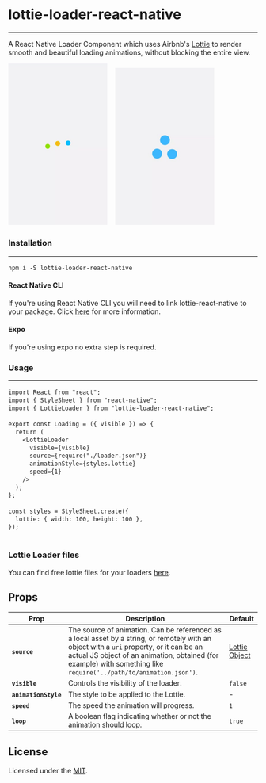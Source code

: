 # lottie-loader-react-native

---

A React Native Loader Component which uses Airbnb's [Lottie](https://github.com/react-native-community/lottie-react-native) to render smooth and beautiful loading animations, without blocking the entire view.

<img src="./assets/sample1.gif" width="200"> &nbsp;&nbsp;
<img src="./assets/sample2.gif" width="200"> &nbsp;&nbsp;

### Installation

---

```
npm i -S lottie-loader-react-native
```

#### React Native CLI

If you're using React Native CLI you will need to link lottie-react-native to your package.
Click [here](https://github.com/react-native-community/lottie-react-native/blob/master/README.md#getting-started) for more information.

#### Expo

If you're using expo no extra step is required.

### Usage

---

```
import React from "react";
import { StyleSheet } from "react-native";
import { LottieLoader } from "lottie-loader-react-native";

export const Loading = ({ visible }) => {
  return (
    <LottieLoader
      visible={visible}
      source={require("./loader.json")}
      animationStyle={styles.lottie}
      speed={1}
    />
  );
};

const styles = StyleSheet.create({
  lottie: { width: 100, height: 100 },
});


```

### Lottie Loader files

You can find free lottie files for your loaders [here](https://lottiefiles.com/search?q=loader).

## Props

| Prop                 | Description                                                                                                                                                                                                                                                     | Default                                              |
| -------------------- | --------------------------------------------------------------------------------------------------------------------------------------------------------------------------------------------------------------------------------------------------------------- | ---------------------------------------------------- |
| **`source`**         | The source of animation. Can be referenced as a local asset by a string, or remotely with an object with a `uri` property, or it can be an actual JS object of an animation, obtained (for example) with something like `require('../path/to/animation.json')`. | [Lottie Object](https://lottiefiles.com/1531-loader) |
| **`visible`**        | Controls the visibility of the loader.                                                                                                                                                                                                                          | `false`                                              |
| **`animationStyle`** | The style to be applied to the Lottie.                                                                                                                                                                                                                          | -                                                    |
| **`speed`**          | The speed the animation will progress.                                                                                                                                                                                                                          | `1`                                                  |
| **`loop`**           | A boolean flag indicating whether or not the animation should loop.                                                                                                                                                                                             | `true`                                               |

## License

Licensed under the [MIT](https://github.com/bocarw121/lottie-loader-react-native/blob/master/LICENSE).

